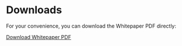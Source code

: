 # Downloads

For your convenience, you can download the Whitepaper PDF directly:

[Download Whitepaper PDF](https://github.com/zondethorg/docs/blob/bridge/whitepaper/whitepaper.pdf) 